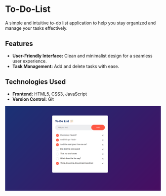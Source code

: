 # To-Do-List
A simple and intuitive to-do list application to help you stay organized and manage your tasks effectively.

## Features
* **User-Friendly Interface:** Clean and minimalist design for a seamless user experience.
* **Task Management:** Add and delete tasks with ease.

## Technologies Used
* **Frontend:** HTML5, CSS3, JavaScript
* **Version Control:** Git

![screenshot](https://github.com/saiahhoussem/To-Do-List/blob/main/images/pic1.png)
